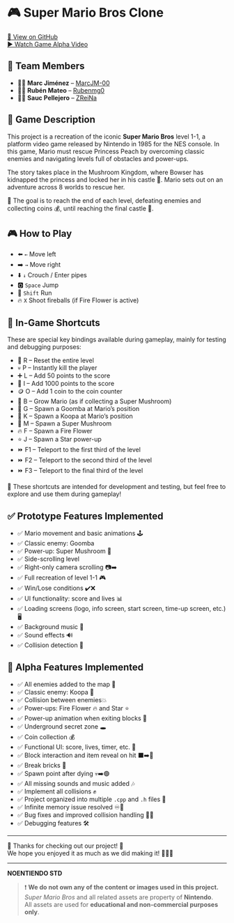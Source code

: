 # 🎮 Super Mario Bros Clone

[🔗 View on GitHub](https://github.com/Rubenmg0/Proyecto-1)  
[▶️ Watch Game Alpha Video](https://youtu.be/t5ahIgsW4aQ)

## 👥 Team Members

- 👨‍💻 **Marc Jiménez** – [MarcJM-00](https://github.com/MarcJM-00)  
- 👨‍💻 **Rubén Mateo** – [Rubenmg0](https://github.com/Rubenmg0)  
- 👨‍💻 **Sauc Pellejero** – [ZReiNa](https://github.com/ZReiNa)  

## 📝 Game Description

This project is a recreation of the iconic **Super Mario Bros** level 1-1, a platform video game released by Nintendo in 1985 for the NES console. In this game, Mario must rescue Princess Peach by overcoming classic enemies and navigating levels full of obstacles and power-ups.

The story takes place in the Mushroom Kingdom, where Bowser has kidnapped the princess and locked her in his castle 🏰. Mario sets out on an adventure across 8 worlds to rescue her.

🎯 The goal is to reach the end of each level, defeating enemies and collecting coins 💰, until reaching the final castle 🏰.

## 🎮 How to Play

- ⬅️ `←` Move left  
- ➡️ `→` Move right  
- ⬇️ `↓` Crouch / Enter pipes  
- 🅾️ `Space` Jump  
- 🏃 `Shift` Run  
- 🔥 `X` Shoot fireballs (if Fire Flower is active)

## 🎯 In-Game Shortcuts

These are special key bindings available during gameplay, mainly for testing and debugging purposes:

- 🔄 R – Reset the entire level
- 💀 P – Instantly kill the player
- ➕ L – Add 50 points to the score
- 💯 I – Add 1000 points to the score
- 🪙 O – Add 1 coin to the coin counter
- 🍄 B – Grow Mario (as if collecting a Super Mushroom)
- 🐾 G – Spawn a Goomba at Mario’s position
- 🐢 K – Spawn a Koopa at Mario’s position
- 🍄 M – Spawn a Super Mushroom
- 🔥 F – Spawn a Fire Flower
- ⭐ J – Spawn a Star power-up
- ⏩ F1 – Teleport to the first third of the level
- ⏩ F2 – Teleport to the second third of the level
- ⏩ F3 – Teleport to the final third of the level
  
🧪 These shortcuts are intended for development and testing, but feel free to explore and use them during gameplay!

## ✅ Prototype Features Implemented

- ✅ Mario movement and basic animations 🕹️  
- ✅ Classic enemy: Goomba   
- ✅ Power-up: Super Mushroom 🍄  
- ✅ Side-scrolling level  
- ✅ Right-only camera scrolling 📷➡️
- ✅ Full recreation of level 1-1 🎮  
- ✅ Win/Lose conditions ✔️❌  
- ✅ UI functionality: score and lives 📊  
- ✅ Loading screens (logo, info screen, start screen, time-up screen, etc.) 🖥️  
- ✅ Background music 🎵  
- ✅ Sound effects 🔊  
- ✅ Collision detection 🧱

## 🚀 Alpha Features Implemented

- ✅ All enemies added to the map 👾  
- ✅ Classic enemy: Koopa 🐢
- ✅ Collision between enemies💥
- ✅ Power-ups: Fire Flower 🔥 and Star ⭐  
- ✅ Power-up animation when exiting blocks 🎁  
- ✅ Underground secret zone 🕳️
- ✅ Coin collection 💰  
- ✅ Functional UI: score, lives, timer, etc. 🧾  
- ✅ Block interaction and item reveal on hit ⬛➡️🎁
- ✅ Break bricks 🧱
- ✅ Spawn point after dying 💀➡️🟢  
- ✅ All missing sounds and music added 🎶
- ✅ Implement all collisions ✊
- ✅ Project organized into multiple `.cpp` and `.h` files 📁  
- ✅ Infinite memory issue resolved ♾️🧠  
- ✅ Bug fixes and improved collision handling 🐛🔧  
- ✅ Debugging features 🛠️

---

🙌 Thanks for checking out our project! 🍄  
We hope you enjoyed it as much as we did making it! 🧑‍💻🎉

---

**NOENTIENDO STD**  
> ❗ **We do not own any of the content or images used in this project.**  
> *Super Mario Bros* and all related assets are property of **Nintendo**.  
> All assets are used for **educational and non-commercial purposes only**.
